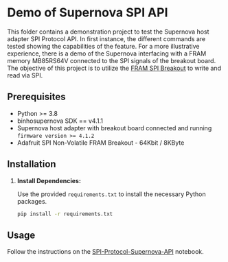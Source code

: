 # Demo of Supernova SPI API

This folder contains a demonstration project to test the Supernova host adapter SPI Protocol API. In first instance, the different commands are tested showing the capabilities of the feature. For a more illustrative experience, there is a demo of the Supernova interfacing with a FRAM memory MB85RS64V connected to the SPI signals of the breakout board. The objective of this project is to utilize the [FRAM SPI Breakout](https://cdn-shop.adafruit.com/datasheets/MB85RS64V-DS501-00015-4v0-E.pdf) to write and read via SPI.

## Prerequisites

- Python >= 3.8
- binhosupernova SDK == v4.1.1
- Supernova host adapter with breakout board connected and running `firmware version >= 4.1.2`
- Adafruit SPI Non-Volatile FRAM Breakout - 64Kbit / 8KByte

## Installation

1. **Install Dependencies:**

   Use the provided `requirements.txt` to install the necessary Python packages.

   ```bash
   pip install -r requirements.txt
   ```

## Usage

Follow the instructions on the [SPI-Protocol-Supernova-API](SPI-Protocol-Supernova-API.ipynb) notebook.
